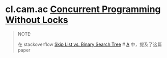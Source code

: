 # cl.cam.ac [Concurrent Programming Without Locks](https://www.cl.cam.ac.uk/research/srg/netos/papers/2007-cpwl.pdf)

> NOTE: 
>
> 在 stackoverflow [Skip List vs. Binary Search Tree](https://stackoverflow.com/questions/256511/skip-list-vs-binary-search-tree) # [A](https://stackoverflow.com/a/260277) 中，提及了这篇paper

